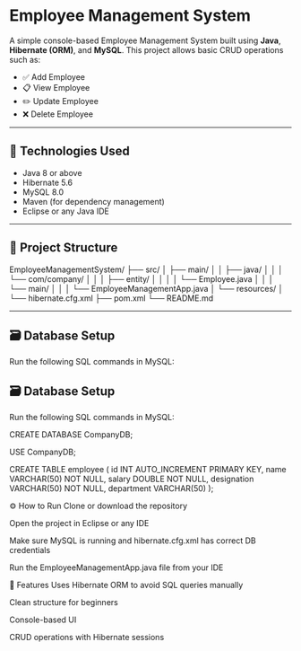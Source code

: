 # Employee Management System

A simple console-based Employee Management System built using **Java**, **Hibernate (ORM)**, and **MySQL**. This project allows basic CRUD operations such as:

- ✅ Add Employee  
- 📋 View Employee  
- ✏️ Update Employee  
- ❌ Delete Employee

---

## 🔧 Technologies Used

- Java 8 or above  
- Hibernate 5.6  
- MySQL 8.0  
- Maven (for dependency management)  
- Eclipse or any Java IDE  

---

## 📁 Project Structure

EmployeeManagementSystem/
├── src/
│ ├── main/
│ │ ├── java/
│ │ │ └── com/company/
│ │ │ ├── entity/
│ │ │ │ └── Employee.java
│ │ │ └── main/
│ │ │ └── EmployeeManagementApp.java
│ └── resources/
│ └── hibernate.cfg.xml
├── pom.xml
└── README.md

---

## 🗃️ Database Setup

Run the following SQL commands in MySQL:


## 🗃️ Database Setup

Run the following SQL commands in MySQL:


CREATE DATABASE CompanyDB;

USE CompanyDB;

CREATE TABLE employee (
  id INT AUTO_INCREMENT PRIMARY KEY,
  name VARCHAR(50) NOT NULL,
  salary DOUBLE NOT NULL,
  designation VARCHAR(50) NOT NULL,
  department VARCHAR(50)
);


⚙️ How to Run
Clone or download the repository

Open the project in Eclipse or any IDE

Make sure MySQL is running and hibernate.cfg.xml has correct DB credentials

Run the EmployeeManagementApp.java file from your IDE

📌  Features
Uses Hibernate ORM to avoid SQL queries manually

Clean structure for beginners

Console-based UI

CRUD operations with Hibernate sessions
